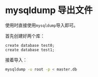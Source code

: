 # mysqldump 导出文件

使用时直接使用`mysqldump`导入即可。

首先创建好两个库：
```mysql
create database test0;
create database test1;
```
接着导入：
```bash
mysqldump -u root -p < master.db
```
